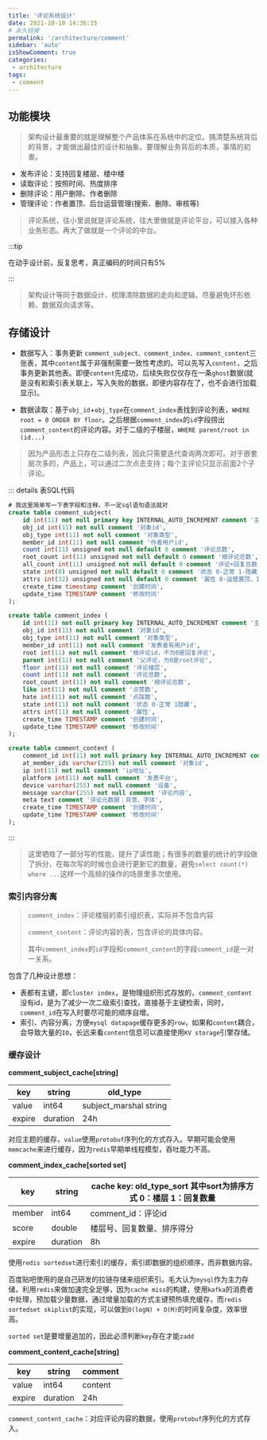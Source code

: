 ```yaml
---
title: '评论系统设计'
date: 2021-10-10 14:36:15
# 永久链接
permalink: '/architecture/comment'
sidebar: 'auto'
isShowComment: true
categories:
 - architecture
tags:
 - comment
---
```




## 功能模块

>   架构设计最重要的就是理解整个产品体系在系统中的定位。搞清楚系统背后的背景，才能做出最佳的设计和抽象。要理解业务背后的本质，事情的初衷。

-   发布评论：支持回复楼层、楼中楼
-   读取评论：按照时间、热度排序
-   删除评论：用户删除、作者删除
-   管理评论：作者置顶、后台运营管理(搜索、删除、审核等)

>   评论系统，往小里说就是评论系统，往大里做就是评论平台，可以接入各种业务形态。再大了做就是一个评论的中台。

:::tip

在动手设计前，反复思考，真正编码的时间只有5%

:::



>   架构设计等同于数据设计、梳理清除数据的走向和逻辑。尽量避免环形依赖、数据双向请求等。



## 存储设计

-   数据写入：事务更新 `comment_subject、comment_index、comment_content`三张表，其中`content`属于非强制需要一致性考虑的。可以先写入`content`，之后事务更新其他表。即便`content`先成功，后续失败仅仅存在一条`ghost`数据(就是没有和索引表关联上，写入失败的数据，即便内容存在了，也不会进行加载显示)。

-   数据读取：基于`obj_id`+`obj_type`在`comment_index`表找到评论列表，`WHERE root = 0 ORDER BY floor`。之后根据`comment_index`的`id`字段捞出`comment_content`的评论内容。对于二级的子楼层，`WHERE parent/root in (id...)`

>   因为产品形态上只存在二级列表，因此只需要迭代查询两次即可。对于嵌套层次多的，产品上，可以通过二次点击支持；每个主评论只显示前面2个子评论。

::: details 表SQL代码

```sql
# 我这里简单写一下表字段和注释，不一定sql语句语法就对
create table comment_subject(
	id int(11) not null primary key INTERNAL_AUTO_INCREMENT comment '主键',
	obj_id int(11) not null comment '对象id',
	obj_type int(11) not null comment '对象类型',
	member_id int(11) not null comment '作者用户id',
	count int(11) unsigned not null default 0 comment '评论总数',
	root_count int(11) unsigned not null default 0 comment '根评论总数',
	all_count int(11) unsigned not null default 0 comment '评论+回复总数',
	state int(8) unsigned not null default 0 comment '状态 0-正常 1-隐藏',
	attrs int(32) unsigned not null default 0 comment '属性 0-运营置顶，1-up置顶，2-大数据过滤',
	create_time timestamp comment '创建时间',
	update_time TIMESTAMP comment '修改时间'
);

create table comment_index (
	id int(11) not null primary key INTERNAL_AUTO_INCREMENT comment '主键',
	obj_id int(11) not null comment '对象id',
	obj_type int(11) not null comment '对象类型',
	member_id int(11) not null comment '发表者有用户id',
	root int(11) not null comment '根评论id，不为0是回复评论',
	parent int(11) not null comment '父评论，为0是root评论',
	floor int(11) not null comment '评论楼层',
	count int(11) not null comment '评论总数',
	root_count int(11) not null comment '根评论总数',
	like int(11) not null comment '点赞数',
	hate int(11) not null comment '点踩数',
	state int(11) not null comment '状态 0-正常 1隐藏',
	attrs int(11) not null comment '属性',
	create_time TIMESTAMP comment '创建时间',
	update_time TIMESTAMP comment '修改时间'
);

create table comment_content (
	comment_id int(11) not null primary key INTERNAL_AUTO_INCREMENT comment '主键 和 comment_index的id对应',
	at_member_ids varchar(255) not null comment '对象id',
	ip int(11) not null comment 'ip地址',
	platform int(11) not null comment '发表平台',
	device varchar(255) not null comment '设备',
	message varchar(255) not null comment '评论内容',
	meta text comment '评论元数据：背景、字体',
	create_time TIMESTAMP comment '创建时间',
	update_time TIMESTAMP comment '修改时间'
);
```

:::

>   这里牺牲了一部分写的性能，提升了读性能；有很多的数量的统计的字段做了拆分，在每次写的时候也会进行更新它的数量，避免`select count(*) where ...`这样一个高频的操作的场景里多次使用。



### 索引内容分离

>   `comment_index`：评论楼层的索引组织表，实际并不包含内容
>
>   `comment_content`：评论内容的表，包含评论的具体内容。
>
>   其中`comment_index`的`id`字段和`comment_content`的字段`comment_id`是一对一关系。

包含了几种设计思想：

-   表都有主键，即`cluster index`，是物理组织形式存放的，`comment_content`没有id，是为了减少一次二级索引查找，直接基于主键检索，同时，`comment_id`在写入时要尽可能的顺序自增。
-   索引、内容分离，方便`mysql datapage`缓存更多的`row`，如果和`content`耦合，会导致大量的`IO`，长远来看`content`信息可以直接使用`KV storage`引擎存储。



### 缓存设计

**comment_subject_cache[string]**

| key    | string   | old_type               |
| ------ | -------- | ---------------------- |
| value  | int64    | subject_marshal string |
| expire | duration | 24h                    |

对应主题的缓存，`value`使用`protobuf`序列化的方式存入。早期可能会使用`memcache`来进行缓存，因为`redis`早期单线程模型，吞吐能力不高。



**comment_index_cache[sorted set]**

| key    | string   | cache key: old_type_sort 其中sort为排序方式 0：楼层 1：回复数量 |
| ------ | -------- | ------------------------------------------------------------ |
| member | int64    | comment_id：评论id                                           |
| score  | double   | 楼层号、回复数量、排序得分                                   |
| expire | duration | 8h                                                           |

使用`redis sortedset`进行索引的缓存，索引即数据的组织顺序，而非数据内容。

百度贴吧使用的是自己研发的拉链存储来组织索引。毛大认为`mysql`作为主力存储，利用`redis`来做加速完全足够，因为`cache miss`的构建，使用`kafka`的消费者中处理，预加载少量数据，通过增量加载的方式主键预热填充缓存，而`redis sortedset skiplist`的实现，可以做到`O(logN) + O(M)`的时间复杂度，效率很高。

`sorted set`是要增量追加的，因此必须判断`key`存在才能`zadd`



**comment_content_cache[string]**

| key    | string   | comment |
| ------ | -------- | ------- |
| value  | int64    | content |
| expire | duration | 24h     |

`comment_content_cache`：对应评论内容的数据，使用`protobuf`序列化的方式存入。